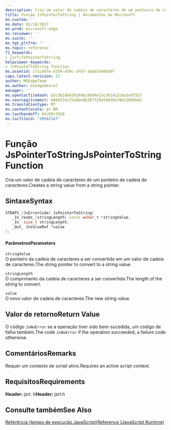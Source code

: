 ```yaml
---
description: Cria um valor de cadeia de caracteres de um ponteiro de cadeia de caracteres.
title: Função JsPointerToString | Documentos da Microsoft
ms.custom: ''
ms.date: 01/18/2017
ms.prod: microsoft-edge
ms.reviewer: ''
ms.suite: ''
ms.tgt_pltfrm: ''
ms.topic: reference
f1_keywords:
- jsrt/JsPointerToString
helpviewer_keywords:
- JsPointerToString function
ms.assetid: c71ce07e-4359-450c-afbf-a6ab7d48dddf
caps.latest.revision: 12
author: MSEdgeTeam
ms.author: msedgedevrel
manager: ''
ms.openlocfilehash: b3c5b2d6439244bc9584e15c361412c8a1e87557
ms.sourcegitcommit: 6860234c25a8be863b7f29a54838e78e120dbb62
ms.translationtype: MT
ms.contentlocale: pt-BR
ms.lasthandoff: 04/09/2020
ms.locfileid: "10562147"
---
```

# <span data-ttu-id="d8846-103">Função JsPointerToString</span><span class="sxs-lookup"><span data-stu-id="d8846-103">JsPointerToString Function</span></span>
<span data-ttu-id="d8846-104">Cria um valor de cadeia de caracteres de um ponteiro de cadeia de caracteres.</span><span class="sxs-lookup"><span data-stu-id="d8846-104">Creates a string value from a string pointer.</span></span>  
  
## <span data-ttu-id="d8846-105">Sintaxe</span><span class="sxs-lookup"><span data-stu-id="d8846-105">Syntax</span></span>  
  
```cpp  
STDAPI_(JsErrorCode) JsPointerToString(  
   _In_reads_(stringLength) const wchar_t *stringValue,  
   _In_ size_t stringLength,  
   _Out_ JsValueRef *value  
);  
```  
  
#### <span data-ttu-id="d8846-106">Parâmetros</span><span class="sxs-lookup"><span data-stu-id="d8846-106">Parameters</span></span>  
 `stringValue`  
 <span data-ttu-id="d8846-107">O ponteiro da cadeia de caracteres a ser convertido em um valor de cadeia de caracteres.</span><span class="sxs-lookup"><span data-stu-id="d8846-107">The string pointer to convert to a string value.</span></span>  
  
 `stringLength`  
 <span data-ttu-id="d8846-108">O comprimento da cadeia de caracteres a ser convertida.</span><span class="sxs-lookup"><span data-stu-id="d8846-108">The length of the string to convert.</span></span>  
  
 `value`  
 <span data-ttu-id="d8846-109">O novo valor de cadeia de caracteres.</span><span class="sxs-lookup"><span data-stu-id="d8846-109">The new string value.</span></span>  
  
## <span data-ttu-id="d8846-110">Valor de retorno</span><span class="sxs-lookup"><span data-stu-id="d8846-110">Return Value</span></span>  
 <span data-ttu-id="d8846-111">O código `JsNoError` se a operação tiver sido bem-sucedida, um código de falha também.</span><span class="sxs-lookup"><span data-stu-id="d8846-111">The code `JsNoError` if the operation succeeded, a failure code otherwise.</span></span>  
  
## <span data-ttu-id="d8846-112">Comentários</span><span class="sxs-lookup"><span data-stu-id="d8846-112">Remarks</span></span>  
 <span data-ttu-id="d8846-113">Requer um contexto de script ativo.</span><span class="sxs-lookup"><span data-stu-id="d8846-113">Requires an active script context.</span></span>  
  
## <span data-ttu-id="d8846-114">Requisitos</span><span class="sxs-lookup"><span data-stu-id="d8846-114">Requirements</span></span>  
 <span data-ttu-id="d8846-115">**Header:** jsrt. h</span><span class="sxs-lookup"><span data-stu-id="d8846-115">**Header:** jsrt.h</span></span>  
  
## <span data-ttu-id="d8846-116">Consulte também</span><span class="sxs-lookup"><span data-stu-id="d8846-116">See Also</span></span>  
 [<span data-ttu-id="d8846-117">Referência (tempo de execução JavaScript)</span><span class="sxs-lookup"><span data-stu-id="d8846-117">Reference (JavaScript Runtime)</span></span>](../chakra-hosting/reference-javascript-runtime.md)